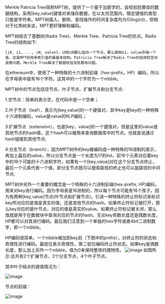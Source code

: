 Merkle Patricia Tree简称MPT树，提供了一个基于加密学的，自校验防篡改的数据结构，采用[key,value]键值对来储存数据，在以太坊范围内，限定键值的类型只能是字符串。MPT树插入、删除、查找操作的时间复杂度均为O(log(n))，但相对于红黑树来说，MPT更好理解和编码。

MPT树结合了基数树(Radix Tree)、Merkle Tree、Patricia Tree的优点。Radix Tree的结构如下:

    [i0, i1, ..., iN, value]，i0到iN要么指向一个节点，要么是NULL，value存储一个值，这是MPT树用来索引值的最基本结构。Patricia Tree解决了Radix Tree的低效和空间浪费问题。Merkle Tree解决了数据校验及防篡改问题。

在ethereum中，使用了一种特殊的十六进制前缀（hex-prefix，HP）编码，所以在字母表中就有16个字符。这其中的一个字符为一个nibble。
  
  
MPT树中的节点包括空节点、叶子节点、扩展节点和分支节点:

  1.空节点：简单的表示空，在代码中是一个空串；

  2.叶子节点（leaf），表示为[key,value]的一个键值对，其中key是key的一种特殊十六进制编码，value是value的RLP编码；

  3.扩展节点（extension），也是[key，value]的一个键值对，但是这里的value是其他节点的hash值，这个hash可以被用来查询数据库中的节点。也就是说通过hash链接到其他节点;

  4.分支节点（branch），因为MPT树中的key被编码成一种特殊的16进制的表示，再加上最后的value，所以分支节点是一个长度为17的list，前16个元素对应着key中的16个可能的十六进制字符，如果有一个[key,value]对在这个分支节点终止，最后一个元素代表一个值，即分支节点既可以搜索路径的终止也可以是路径的中间节点;
  
  MPT树中另外一个重要的概念是一个特殊的十六进制前缀(hex-prefix, HP)编码，用来对key进行编码。因为字母表是16进制的，所以每个节点可能有16个孩子。因为有两种[key,value]节点(叶节点和扩展节点)，引进一种特殊的终止符标识来标识key所对应的是值是真实的值，还是其他节点的hash。如果终止符标记被打开，那么key对应的是叶节点，对应的值是真实的value。如果终止符标记被关闭，那么值就是用于在数据块中查询对应的节点的hash。无论key奇数长度还是偶数长度，HP都可以对其进行编码。最后我们注意到一个单独的hex字符或者4bit二进制数字，即一个nibble。

  HP编码很简单。一个nibble被加到key前（下图中的prefix），对终止符的状态和奇偶性进行编码。最低位表示奇偶性，第二低位编码终止符状态。如果key是偶数长度，那么加上另外一个nibble，值为0来保持整体的偶特性。
![image](https://user-images.githubusercontent.com/105497838/180795257-f262e470-78a3-485d-94a6-e5f37e38a702.png)
如图所示:总共有2个扩展节点，2个分支节点，4个叶子节点。


其中叶子结点的键值情况为：

![image](https://user-images.githubusercontent.com/105497838/180795364-a47fe256-d40f-4fbf-ab3f-8dd2a9df5b6d.png)


节点的前缀：

![image](https://user-images.githubusercontent.com/105497838/180795410-e67977b0-5ef3-46e7-8901-87163323fdf4.png)
